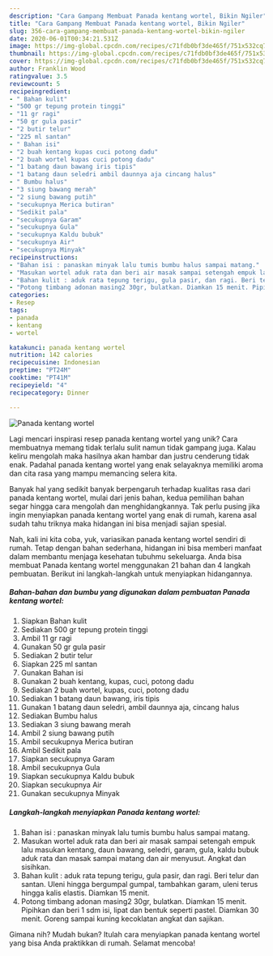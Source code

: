 ```yaml
---
description: "Cara Gampang Membuat Panada kentang wortel, Bikin Ngiler"
title: "Cara Gampang Membuat Panada kentang wortel, Bikin Ngiler"
slug: 356-cara-gampang-membuat-panada-kentang-wortel-bikin-ngiler
date: 2020-06-01T00:34:21.531Z
image: https://img-global.cpcdn.com/recipes/c71fdb0bf3de465f/751x532cq70/panada-kentang-wortel-foto-resep-utama.jpg
thumbnail: https://img-global.cpcdn.com/recipes/c71fdb0bf3de465f/751x532cq70/panada-kentang-wortel-foto-resep-utama.jpg
cover: https://img-global.cpcdn.com/recipes/c71fdb0bf3de465f/751x532cq70/panada-kentang-wortel-foto-resep-utama.jpg
author: Franklin Wood
ratingvalue: 3.5
reviewcount: 5
recipeingredient:
- " Bahan kulit"
- "500 gr tepung protein tinggi"
- "11 gr ragi"
- "50 gr gula pasir"
- "2 butir telur"
- "225 ml santan"
- " Bahan isi"
- "2 buah kentang kupas cuci potong dadu"
- "2 buah wortel kupas cuci potong dadu"
- "1 batang daun bawang iris tipis"
- "1 batang daun seledri ambil daunnya aja cincang halus"
- " Bumbu halus"
- "3 siung bawang merah"
- "2 siung bawang putih"
- "secukupnya Merica butiran"
- "Sedikit pala"
- "secukupnya Garam"
- "secukupnya Gula"
- "secukupnya Kaldu bubuk"
- "secukupnya Air"
- "secukupnya Minyak"
recipeinstructions:
- "Bahan isi : panaskan minyak lalu tumis bumbu halus sampai matang."
- "Masukan wortel aduk rata dan beri air masak sampai setengah empuk lalu masukan kentang, daun bawang, seledri, garam, gula, kaldu bubuk aduk rata dan masak sampai matang dan air menyusut. Angkat dan sisihkan."
- "Bahan kulit : aduk rata tepung terigu, gula pasir, dan ragi. Beri telur dan santan. Uleni hingga bergumpal gumpal, tambahkan garam, uleni terus hingga kalis elastis. Diamkan 15 menit."
- "Potong timbang adonan masing2 30gr, bulatkan. Diamkan 15 menit. Pipihkan dan beri 1 sdm isi, lipat dan bentuk seperti pastel. Diamkan 30 menit. Goreng sampai kuning kecoklatan angkat dan sajikan."
categories:
- Resep
tags:
- panada
- kentang
- wortel

katakunci: panada kentang wortel 
nutrition: 142 calories
recipecuisine: Indonesian
preptime: "PT24M"
cooktime: "PT41M"
recipeyield: "4"
recipecategory: Dinner

---
```



![Panada kentang wortel](https://img-global.cpcdn.com/recipes/c71fdb0bf3de465f/751x532cq70/panada-kentang-wortel-foto-resep-utama.jpg)

Lagi mencari inspirasi resep panada kentang wortel yang unik? Cara membuatnya memang tidak terlalu sulit namun tidak gampang juga. Kalau keliru mengolah maka hasilnya akan hambar dan justru cenderung tidak enak. Padahal panada kentang wortel yang enak selayaknya memiliki aroma dan cita rasa yang mampu memancing selera kita.



Banyak hal yang sedikit banyak berpengaruh terhadap kualitas rasa dari panada kentang wortel, mulai dari jenis bahan, kedua pemilihan bahan segar hingga cara mengolah dan menghidangkannya. Tak perlu pusing jika ingin menyiapkan panada kentang wortel yang enak di rumah, karena asal sudah tahu triknya maka hidangan ini bisa menjadi sajian spesial.


Nah, kali ini kita coba, yuk, variasikan panada kentang wortel sendiri di rumah. Tetap dengan bahan sederhana, hidangan ini bisa memberi manfaat dalam membantu menjaga kesehatan tubuhmu sekeluarga. Anda bisa membuat Panada kentang wortel menggunakan 21 bahan dan 4 langkah pembuatan. Berikut ini langkah-langkah untuk menyiapkan hidangannya.

<!--inarticleads1-->

##### Bahan-bahan dan bumbu yang digunakan dalam pembuatan Panada kentang wortel:

1. Siapkan  Bahan kulit
1. Sediakan 500 gr tepung protein tinggi
1. Ambil 11 gr ragi
1. Gunakan 50 gr gula pasir
1. Sediakan 2 butir telur
1. Siapkan 225 ml santan
1. Gunakan  Bahan isi
1. Gunakan 2 buah kentang, kupas, cuci, potong dadu
1. Sediakan 2 buah wortel, kupas, cuci, potong dadu
1. Sediakan 1 batang daun bawang, iris tipis
1. Gunakan 1 batang daun seledri, ambil daunnya aja, cincang halus
1. Sediakan  Bumbu halus
1. Sediakan 3 siung bawang merah
1. Ambil 2 siung bawang putih
1. Ambil secukupnya Merica butiran
1. Ambil Sedikit pala
1. Siapkan secukupnya Garam
1. Ambil secukupnya Gula
1. Siapkan secukupnya Kaldu bubuk
1. Siapkan secukupnya Air
1. Gunakan secukupnya Minyak




<!--inarticleads2-->

##### Langkah-langkah menyiapkan Panada kentang wortel:

1. Bahan isi : panaskan minyak lalu tumis bumbu halus sampai matang.
1. Masukan wortel aduk rata dan beri air masak sampai setengah empuk lalu masukan kentang, daun bawang, seledri, garam, gula, kaldu bubuk aduk rata dan masak sampai matang dan air menyusut. Angkat dan sisihkan.
1. Bahan kulit : aduk rata tepung terigu, gula pasir, dan ragi. Beri telur dan santan. Uleni hingga bergumpal gumpal, tambahkan garam, uleni terus hingga kalis elastis. Diamkan 15 menit.
1. Potong timbang adonan masing2 30gr, bulatkan. Diamkan 15 menit. Pipihkan dan beri 1 sdm isi, lipat dan bentuk seperti pastel. Diamkan 30 menit. Goreng sampai kuning kecoklatan angkat dan sajikan.




Gimana nih? Mudah bukan? Itulah cara menyiapkan panada kentang wortel yang bisa Anda praktikkan di rumah. Selamat mencoba!
